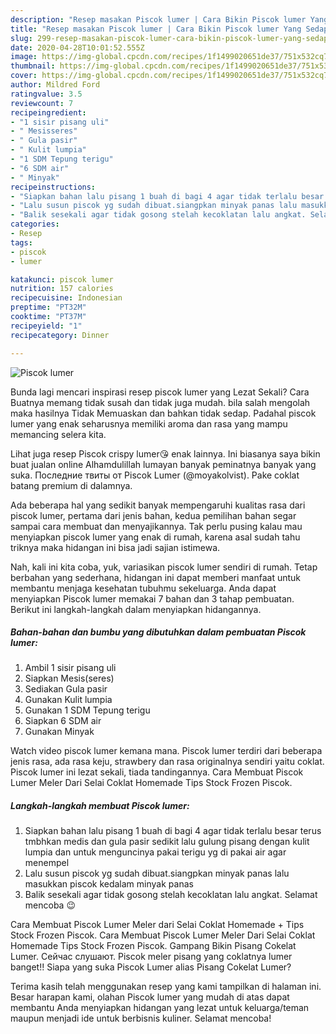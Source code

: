 ```yaml
---
description: "Resep masakan Piscok lumer | Cara Bikin Piscok lumer Yang Sedap"
title: "Resep masakan Piscok lumer | Cara Bikin Piscok lumer Yang Sedap"
slug: 299-resep-masakan-piscok-lumer-cara-bikin-piscok-lumer-yang-sedap
date: 2020-04-28T10:01:52.555Z
image: https://img-global.cpcdn.com/recipes/1f1499020651de37/751x532cq70/piscok-lumer-foto-resep-utama.jpg
thumbnail: https://img-global.cpcdn.com/recipes/1f1499020651de37/751x532cq70/piscok-lumer-foto-resep-utama.jpg
cover: https://img-global.cpcdn.com/recipes/1f1499020651de37/751x532cq70/piscok-lumer-foto-resep-utama.jpg
author: Mildred Ford
ratingvalue: 3.5
reviewcount: 7
recipeingredient:
- "1 sisir pisang uli"
- " Mesisseres"
- " Gula pasir"
- " Kulit lumpia"
- "1 SDM Tepung terigu"
- "6 SDM air"
- " Minyak"
recipeinstructions:
- "Siapkan bahan lalu pisang 1 buah di bagi 4 agar tidak terlalu besar terus tmbhkan medis dan gula pasir sedikit lalu gulung pisang dengan kulit lumpia dan untuk menguncinya pakai terigu yg di pakai air agar menempel"
- "Lalu susun piscok yg sudah dibuat.siangpkan minyak panas lalu masukkan piscok kedalam minyak panas"
- "Balik sesekali agar tidak gosong stelah kecoklatan lalu angkat. Selamat mencoba 😉"
categories:
- Resep
tags:
- piscok
- lumer

katakunci: piscok lumer 
nutrition: 157 calories
recipecuisine: Indonesian
preptime: "PT32M"
cooktime: "PT37M"
recipeyield: "1"
recipecategory: Dinner

---
```



![Piscok lumer](https://img-global.cpcdn.com/recipes/1f1499020651de37/751x532cq70/piscok-lumer-foto-resep-utama.jpg)

Bunda lagi mencari inspirasi resep piscok lumer yang Lezat Sekali? Cara Buatnya memang tidak susah dan tidak juga mudah. bila salah mengolah maka hasilnya Tidak Memuaskan dan bahkan tidak sedap. Padahal piscok lumer yang enak seharusnya memiliki aroma dan rasa yang mampu memancing selera kita.

Lihat juga resep Piscok crispy lumer😘 enak lainnya. Ini biasanya saya bikin buat jualan online Alhamdulillah lumayan banyak peminatnya banyak yang suka. Последние твиты от Piscok Lumer (@moyakolvist). Pake coklat batang premium di dalamnya.

Ada beberapa hal yang sedikit banyak mempengaruhi kualitas rasa dari piscok lumer, pertama dari jenis bahan, kedua pemilihan bahan segar sampai cara membuat dan menyajikannya. Tak perlu pusing kalau mau menyiapkan piscok lumer yang enak di rumah, karena asal sudah tahu triknya maka hidangan ini bisa jadi sajian istimewa.


Nah, kali ini kita coba, yuk, variasikan piscok lumer sendiri di rumah. Tetap berbahan yang sederhana, hidangan ini dapat memberi manfaat untuk membantu menjaga kesehatan tubuhmu sekeluarga. Anda dapat menyiapkan Piscok lumer memakai 7 bahan dan 3 tahap pembuatan. Berikut ini langkah-langkah dalam menyiapkan hidangannya.

<!--inarticleads1-->

##### Bahan-bahan dan bumbu yang dibutuhkan dalam pembuatan Piscok lumer:

1. Ambil 1 sisir pisang uli
1. Siapkan  Mesis(seres)
1. Sediakan  Gula pasir
1. Gunakan  Kulit lumpia
1. Gunakan 1 SDM Tepung terigu
1. Siapkan 6 SDM air
1. Gunakan  Minyak


Watch video piscok lumer kemana mana. Piscok lumer terdiri dari beberapa jenis rasa, ada rasa keju, strawbery dan rasa originalnya sendiri yaitu coklat. Piscok lumer ini lezat sekali, tiada tandingannya. Cara Membuat Piscok Lumer Meler Dari Selai Coklat Homemade Tips Stock Frozen Piscok. 

<!--inarticleads2-->

##### Langkah-langkah membuat Piscok lumer:

1. Siapkan bahan lalu pisang 1 buah di bagi 4 agar tidak terlalu besar terus tmbhkan medis dan gula pasir sedikit lalu gulung pisang dengan kulit lumpia dan untuk menguncinya pakai terigu yg di pakai air agar menempel
1. Lalu susun piscok yg sudah dibuat.siangpkan minyak panas lalu masukkan piscok kedalam minyak panas
1. Balik sesekali agar tidak gosong stelah kecoklatan lalu angkat. Selamat mencoba 😉


Cara Membuat Piscok Lumer Meler dari Selai Coklat Homemade + Tips Stock Frozen Piscok. Cara Membuat Piscok Lumer Meler Dari Selai Coklat Homemade Tips Stock Frozen Piscok. Gampang Bikin Pisang Cokelat Lumer. Сейчас слушают. Piscok meler pisang yang coklatnya lumer banget!! Siapa yang suka Piscok Lumer alias Pisang Cokelat Lumer? 

Terima kasih telah menggunakan resep yang kami tampilkan di halaman ini. Besar harapan kami, olahan Piscok lumer yang mudah di atas dapat membantu Anda menyiapkan hidangan yang lezat untuk keluarga/teman maupun menjadi ide untuk berbisnis kuliner. Selamat mencoba!
